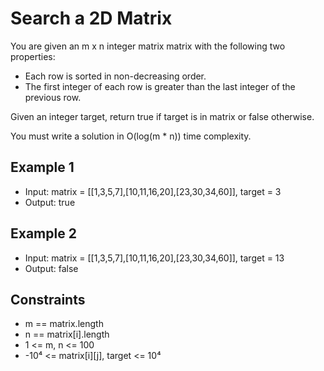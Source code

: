 # Search a 2D Matrix

You are given an m x n integer matrix matrix with the following two properties:

- Each row is sorted in non-decreasing order.
- The first integer of each row is greater than the last integer of the previous row.

Given an integer target, return true if target is in matrix or false otherwise.

You must write a solution in O(log(m \* n)) time complexity.

## Example 1

- Input: matrix = [[1,3,5,7],[10,11,16,20],[23,30,34,60]], target = 3
- Output: true

## Example 2

- Input: matrix = [[1,3,5,7],[10,11,16,20],[23,30,34,60]], target = 13
- Output: false

## Constraints

- m == matrix.length
- n == matrix[i].length
- 1 <= m, n <= 100
- -10⁴ <= matrix[i][j], target <= 10⁴
